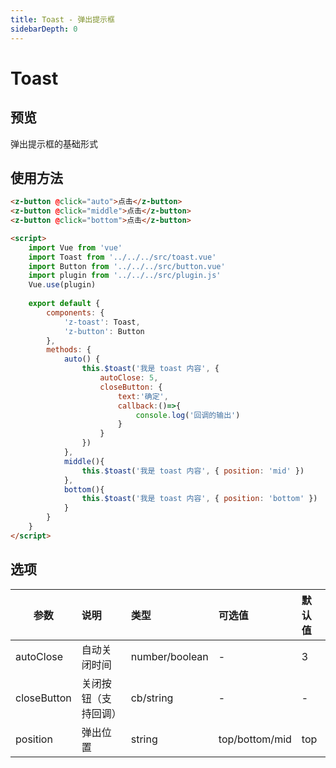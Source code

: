 ```yaml
---
title: Toast - 弹出提示框
sidebarDepth: 0
---
```

# Toast

## 预览
弹出提示框的基础形式

<ClientOnly>
  <toast-demo/>
</ClientOnly>

## 使用方法
```html
<z-button @click="auto">点击</z-button>
<z-button @click="middle">点击</z-button>
<z-button @click="bottom">点击</z-button>

<script>
    import Vue from 'vue'
    import Toast from '../../../src/toast.vue'
    import Button from '../../../src/button.vue'
    import plugin from '../../../src/plugin.js'
    Vue.use(plugin)
    
    export default {
        components: {
            'z-toast': Toast,
            'z-button': Button
        },
        methods: {
            auto() {
                this.$toast('我是 toast 内容', {
                    autoClose: 5,
                    closeButton: {
                        text:'确定',
                        callback:()=>{
                            console.log('回调的输出')
                        }
                    }
                })
            },
            middle(){
                this.$toast('我是 toast 内容', { position: 'mid' })
            },
            bottom(){
                this.$toast('我是 toast 内容', { position: 'bottom' })
            }
        }
    }
</script>
```

## 选项
| 参数         | 说明                 | 类型            | 可选值        | 默认值|
| ------------ |:---------------------|:----------------|:--------------|:------|
| autoClose    | 自动关闭时间         | number/boolean  |-              |3      |
| closeButton  | 关闭按钮（支持回调） | cb/string       |-              |-      |
| position     | 弹出位置             | string          |top/bottom/mid |top    |